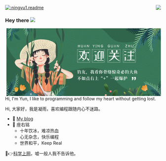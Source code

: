 <p width="500">
  <a href="https://count.getloli.com/"><img src="https://count.getloli.com/get/@:ningyu1.readme?theme=moebooru-h" alt=":ningyu1.readme"></a>
  <img src="https://weather-icon.journeyad.repl.co/@shanghai?v=1" align="right">
</p>

### Hey there <img src="https://media.giphy.com/media/hvRJCLFzcasrR4ia7z/giphy.gif" width="25px">

<img align="right" alt="GIF" src="https://github.com/ningyu1/ningyu1/blob/main/images/plus.gif?raw=true" width="500" height="220" />

Hi, I'm Yun, I like to programming and follow my heart without getting lost.

Hi, 大家好，我是凝雨，喜欢编程跟随内心不迷路。

- :memo: [My blog](https://ningyu1.github.io)
- 🌸 座右铭
  - 十年饮冰，难凉热血
  - 心无杂念，快乐编程
  - 世界和平，Keep Real

🤫👉[科学上网](https://g.okk.dog/?path=register&code=qn7nOwdj)，嘘一般人我不告诉他。
